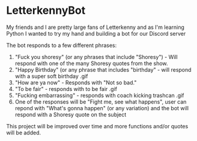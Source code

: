 # LetterkennyBot

My friends and I are pretty large fans of Letterkenny and as I'm learning Python I wanted to try my hand and building a bot for our Discord server


The bot responds to a few different phrases:

1. "Fuck you shoresy" (or any phrases that include "Shoresy") - Will respond with one of the many Shoresy quotes from the show.
2. "Happy Birthday" (or any phrase that includes "birthday" - will respond with a super soft birthday .gif  
3. "How are ya now" - Responds with "Not so bad." 
4. "To be fair" - responds with to be fair .gif
5. "Fucking embarrassing" - responds with coach kicking trashcan .gif
6. One of the responses will be "Fight me, see what happens", user can repond with "What's gonna happen" (or any variation) and the bot will respond with a Shoresy quote on the subject


This project will be improved over time and more functions and/or quotes will be added.

